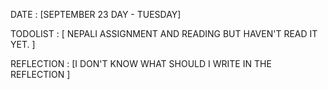 DATE : [SEPTEMBER 23 DAY - TUESDAY]

TODOLIST : [
    NEPALI ASSIGNMENT AND READING BUT HAVEN'T READ IT YET. 
]

REFLECTION : [I DON'T KNOW WHAT SHOULD I WRITE IN THE REFLECTION ]